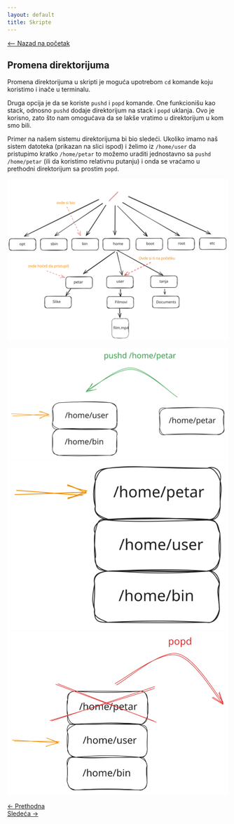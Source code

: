 ```yaml
---
layout: default
title: Skripte
---
```


<link rel="stylesheet" href="/UNIX-beginner-course/assets/css/custom.css">

<script async src="https://www.googletagmanager.com/gtag/js?id=G-XXXXXXXXXX"></script>
<script>
  window.dataLayer = window.dataLayer || [];
  function gtag(){dataLayer.push(arguments);}
  gtag('js', new Date());
  gtag('config', 'G-Q6NY1G1P9S');
</script>

<div style="margin-bottom: 1em;">
  <a href="/UNIX-beginner-course/" class="button-nav">⟵ Nazad na početak</a>
</div>

## Promena direktorijuma
Promena direktorijuma u skripti je moguća upotrebom `cd` komande koju koristimo i inače u terminalu.

Druga opcija je da se koriste `pushd` i `popd` komande. One funkcionišu kao stack, odnosno `pushd` dodaje direktorijum na stack i `popd` uklanja. Ovo je korisno, zato što nam omogućava da se lakše vratimo u direktorijum u kom smo bili.

Primer na našem sistemu direktorijuma bi bio sledeći. Ukoliko imamo naš sistem datoteka (prikazan na slici ispod) i želimo iz `/home/user` da pristupimo kratko `/home/petar` to možemo uraditi jednostavno sa `pushd /home/petar` (ili da koristimo relativnu putanju) i onda se vraćamo u prethodni direktorijum sa prostim `popd`. 

![pushd example filesystem](../assets/diagrams/pushd_filesystem_diagram.svg)

![pushd](../assets/diagrams/pushd_diagram.svg)
![after pushd](../assets/diagrams/after_pushd_diagram.svg)
![popd](../assets/diagrams/popd_diagram.svg)

<div class="nav-buttons-wrapper">
  <div class="nav-left">
    <a href="6_3-hello_world.html" class="button-nav">← Prethodna</a>
  </div>
  <div class="nav-right">
    <a href="6_5-parametri.html" class="button-nav">Sledeća →</a>
  </div>
</div>